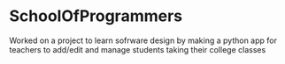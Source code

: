 # SchoolOfProgrammers
Worked on a project to learn sofrware design by making a python app for teachers to add/edit and manage students taking their college classes

